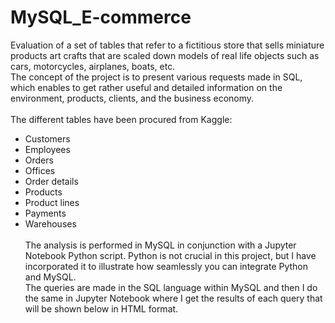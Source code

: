 # MySQL_E-commerce

Evaluation of a set of tables that refer to a fictitious store that sells miniature products art crafts that are scaled down models of real life objects such as cars, motorcycles, airplanes, boats, etc.<br>
The concept of the project is to present various requests made in SQL, which enables to get rather useful and detailed information on the environment, products, clients, and the business economy.<br><br>
The different tables have been procured from Kaggle:
- Customers
- Employees
- Orders
- Offices
- Order details
- Products
- Product lines
- Payments
- Warehouses<br><br>
The analysis is performed in MySQL in conjunction with a Jupyter Notebook Python script. Python is not crucial in this project, but I have incorporated it to illustrate how seamlessly you can integrate Python and MySQL.<br>
The queries are made in the SQL language within MySQL and then I do the same in Jupyter Notebook where I get the results of each query that will be shown below in HTML format.<br>
